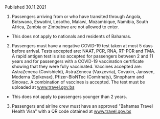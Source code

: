 Published 30.11.2021
1. Passengers arriving from or who have transited through Angola, Botswana, Eswatini, Lesotho, Malawi, Mozambique, Namibia, South Africa, Zambia or Zimbabwe are not allowed to enter.
- This does not apply to nationals and residents of Bahamas.
2. Passengers must have a negative COVID-19 test taken at most 5 days before arrival. Tests accepted are: NAAT, PCR, RNA, RT-PCR and TMA. A rapid antigen test is also accepted for passengers between 2 and 11 years and for passengers with a COVID-19 vaccination certificate showing that they were fully vaccinated. Vaccines accepted are: AstraZeneca (Covishield), AstraZeneca (Vaxzevria), Covaxin, Janssen, Moderna (Spikevax), Pfizer-BioNTec (Comirnaty), Sinopharm and Sinovac. A combination of vaccines is accepted. The test must be uploaded at <a href="http://www.travel.gov.bs">www.travel.gov.bs</a>
- This does not apply to passengers younger than 2 years.
3. Passengers and airline crew must have an approved "Bahamas Travel Health Visa" with a QR code obtained at <a href="http://www.travel.gov.bs">www.travel.gov.bs</a>